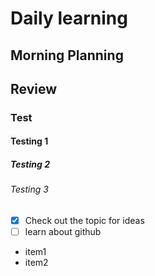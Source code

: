 # Daily learning 
## Morning Planning 
## Review
### Test
#### Testing 1 
##### Testing 2
###### Testing 3
- [x] Check out the topic for ideas
- [ ] learn about github
- item1
- item2

  
  
